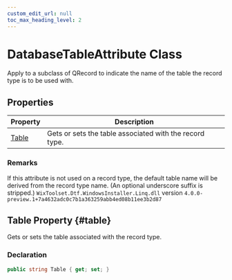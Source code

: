 ```yaml
---
custom_edit_url: null
toc_max_heading_level: 2
---
```

# DatabaseTableAttribute Class
Apply to a subclass of QRecord to indicate the name of the table the record type is to be used with.
## Properties
| Property | Description |
| ------ | ----------- |
| [Table](#table) | Gets or sets the table associated with the record type. |
### Remarks
If this attribute is not used on a record type, the default table name will be derived from the record type name. (An optional underscore suffix is stripped.)
`WixToolset.Dtf.WindowsInstaller.Linq.dll` version `4.0.0-preview.1+7a4632adc0c7b1a363259abb4ed08b11ee3b2d87`
## Table Property {#table}
Gets or sets the table associated with the record type.
### Declaration
```cs
public string Table { get; set; } 
```
